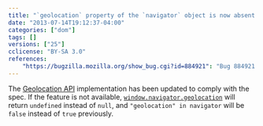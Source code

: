 ```yaml
---
title: "`geolocation` property of the `navigator` object is now absent if the API is disabled"
date: "2013-07-14T19:12:37-04:00"
categories: ["dom"]
tags: []
versions: ["25"]
cclicense: "BY-SA 3.0"
references:
    "https://bugzilla.mozilla.org/show_bug.cgi?id=884921": "Bug 884921 – Align navigator.geolocation with spec"
---
```

The [Geolocation API](https://developer.mozilla.org/en-US/docs/WebAPI/Using_geolocation) implementation has been updated to comply with the spec. If the feature is not available, [`window.navigator.geolocation`](https://developer.mozilla.org/en-US/docs/Web/API/window.navigator.geolocation) will return `undefined` instead of `null`, and `"geolocation" in navigator` will be `false` instead of `true` previously.
